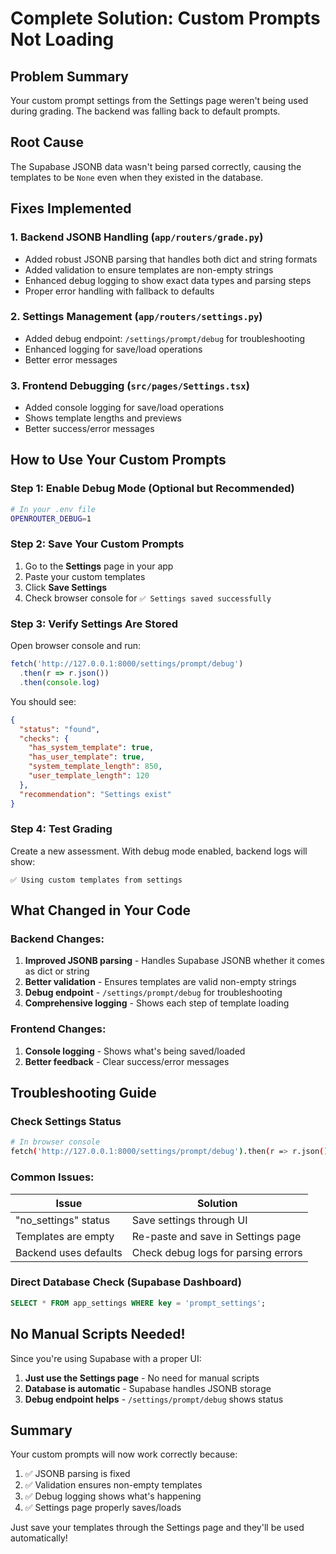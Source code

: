 # Complete Solution: Custom Prompts Not Loading

## Problem Summary
Your custom prompt settings from the Settings page weren't being used during grading. The backend was falling back to default prompts.

## Root Cause
The Supabase JSONB data wasn't being parsed correctly, causing the templates to be `None` even when they existed in the database.

## Fixes Implemented

### 1. Backend JSONB Handling (`app/routers/grade.py`)
- Added robust JSONB parsing that handles both dict and string formats
- Added validation to ensure templates are non-empty strings
- Enhanced debug logging to show exact data types and parsing steps
- Proper error handling with fallback to defaults

### 2. Settings Management (`app/routers/settings.py`)
- Added debug endpoint: `/settings/prompt/debug` for troubleshooting
- Enhanced logging for save/load operations
- Better error messages

### 3. Frontend Debugging (`src/pages/Settings.tsx`)
- Added console logging for save/load operations
- Shows template lengths and previews
- Better success/error messages

## How to Use Your Custom Prompts

### Step 1: Enable Debug Mode (Optional but Recommended)
```bash
# In your .env file
OPENROUTER_DEBUG=1
```

### Step 2: Save Your Custom Prompts
1. Go to the **Settings** page in your app
2. Paste your custom templates
3. Click **Save Settings**
4. Check browser console for `✅ Settings saved successfully`

### Step 3: Verify Settings Are Stored
Open browser console and run:
```javascript
fetch('http://127.0.0.1:8000/settings/prompt/debug')
  .then(r => r.json())
  .then(console.log)
```

You should see:
```json
{
  "status": "found",
  "checks": {
    "has_system_template": true,
    "has_user_template": true,
    "system_template_length": 850,
    "user_template_length": 120
  },
  "recommendation": "Settings exist"
}
```

### Step 4: Test Grading
Create a new assessment. With debug mode enabled, backend logs will show:
```
✅ Using custom templates from settings
```

## What Changed in Your Code

### Backend Changes:
1. **Improved JSONB parsing** - Handles Supabase JSONB whether it comes as dict or string
2. **Better validation** - Ensures templates are valid non-empty strings
3. **Debug endpoint** - `/settings/prompt/debug` for troubleshooting
4. **Comprehensive logging** - Shows each step of template loading

### Frontend Changes:
1. **Console logging** - Shows what's being saved/loaded
2. **Better feedback** - Clear success/error messages

## Troubleshooting Guide

### Check Settings Status
```bash
# In browser console
fetch('http://127.0.0.1:8000/settings/prompt/debug').then(r => r.json()).then(console.log)
```

### Common Issues:

| Issue | Solution |
|-------|----------|
| "no_settings" status | Save settings through UI |
| Templates are empty | Re-paste and save in Settings page |
| Backend uses defaults | Check debug logs for parsing errors |

### Direct Database Check (Supabase Dashboard)
```sql
SELECT * FROM app_settings WHERE key = 'prompt_settings';
```

## No Manual Scripts Needed!

Since you're using Supabase with a proper UI:
1. **Just use the Settings page** - No need for manual scripts
2. **Database is automatic** - Supabase handles JSONB storage
3. **Debug endpoint helps** - `/settings/prompt/debug` shows status

## Summary

Your custom prompts will now work correctly because:
1. ✅ JSONB parsing is fixed
2. ✅ Validation ensures non-empty templates
3. ✅ Debug logging shows what's happening
4. ✅ Settings page properly saves/loads

Just save your templates through the Settings page and they'll be used automatically!

